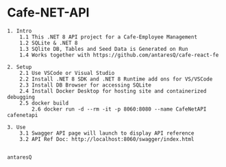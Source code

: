 ﻿
# Cafe-NET-API

	1. Intro
		1.1 This .NET 8 API project for a Cafe-Employee Management
		1.2 SQLite & .NET 8
		1.3 SQlite DB, Tables and Seed Data is Generated on Run
  		1.4 Works together with https://github.com/antaresQ/cafe-react-fe

	2. Setup
		2.1 Use VSCode or Visual Studio
		2.2 Install .NET 8 SDK and .NET 8 Runtime add ons for VS/VSCode
		2.3 Install DB Browser for accessing SQLite
		2.4 Install Docker Desktop for hosting site and containerized debugging
  		2.5 docker build
    		2.6 docker run -d --rm -it -p 8060:8080 --name CafeNetAPI cafenetapi
	
 	3. Use 
  		3.1 Swagger API page will launch to display API reference
		3.2 API Ref Doc: http://localhost:8060/swagger/index.html
		

	antaresQ
